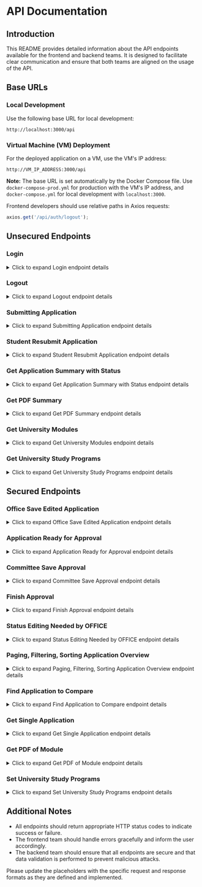 # API Documentation

## Introduction

This README provides detailed information about the API endpoints available for the frontend and backend teams. It is designed to facilitate clear communication and ensure that both teams are aligned on the usage of the API.

## Base URLs

### Local Development

Use the following base URL for local development:

```
http://localhost:3000/api
```

### Virtual Machine (VM) Deployment

For the deployed application on a VM, use the VM's IP address:

```
http://VM_IP_ADDRESS:3000/api
```

**Note:** The base URL is set automatically by the Docker Compose file. Use `docker-compose-prod.yml` for production with the VM's IP address, and `docker-compose.yml` for local development with `localhost:3000`.

Frontend developers should use relative paths in Axios requests:

```javascript
axios.get('/api/auth/logout');
```

## Unsecured Endpoints

### Login

<details>
<summary>Click to expand Login endpoint details</summary>

#### Endpoint
`POST /api/auth/login`

#### Request Body
To log in, send a POST request to the endpoint with the following JSON payload in the request body:

```json
{
  "username": "exampleUser",
  "password": "examplePass"
}
```

#### Response Body

```json
{
  "token":"here.comes.your.token",
  "role": "ROLE_OFFICE"
}
```

</details>

### Logout

<details>
<summary>Click to expand Logout endpoint details</summary>

#### Endpoint
`GET /api/auth/logout`

#### Description
Logs out the user and invalidates the session token. Returns an OK response if the logout on the server side succeeded.

#### Response
`200 OK Response`

</details>

### Submitting Application

<details>
<summary>Click to expand Submitting Application endpoint details</summary>

#### Endpoint
`POST /api/student/submitApplication`

#### Description
Allows a student to submit their application for the first time. The response includes a unique application number and all other submitted details, enabling the student to view the details again and download a summary as a PDF. The frontend should redirect to "View Application" and log in the user automatically upon receiving the response.

#### Request Body
```json
    Request placeholder
```

#### Response Body
```json
{
  "applicationNumber": "uniqueApplicationNumber"
}
```

</details>

### Student Resubmit Application

<details>
<summary>Click to expand Student Resubmit Application endpoint details</summary>

#### Endpoint
`PUT /api/student/resubmitApplication`

#### Description
Enables students to resubmit their application, for example, if their initial submission was formally rejected.

#### Request Body
```json
    Request placeholder
```

#### Response Body
```json
    Response placeholder
```

</details>

### Get Application Summary with Status

<details>
<summary>Click to expand Get Application Summary with Status endpoint details</summary>

#### Endpoint
`GET /api/student/getApplicationSummary`

#### Description
The frontend sends the application ID, and the backend provides the application details as JSON, including the current status.

#### Request Body
```json
    Request placeholder
```

#### Response Body
```json
    Response placeholder
```

</details>

### Get PDF Summary

<details>
<summary>Click to expand Get PDF Summary endpoint details</summary>

#### Endpoint
`GET /api/student/getPdfSummary`

#### Description
The frontend sends the application ID, and the backend responds with the corresponding PDF summary of the application.

#### Request Body
```json
    Request placeholder
```

#### Response Body
```json
    Response placeholder
```

</details>

### Get University Modules

<details>
<summary>Click to expand Get University Modules endpoint details</summary>

#### Endpoint
`GET /api/student/getUniversityCourses`

#### Description
The frontend sends the study program, and the backend provides the modules to be credited for this study program.

#### Request Body
```json
    Request placeholder
```

#### Response Body
```json
    Response placeholder
```

</details>

### Get University Study Programs

<details>
<summary>Click to expand Get University Study Programs endpoint details</summary>

#### Endpoint
`GET /api/student/getUniversityModules`

#### Description
The frontend receives a JSON with study programs that can be selected.

#### Request Body
```json
    Request placeholder
```

#### Response Body
```json
    Response placeholder
```

</details>

## Secured Endpoints

### Office Save Edited Application

<details>
<summary>Click to expand Office Save Edited Application endpoint details</summary>

#### Endpoint
`PUT /api/application/saveEdited`

#### Description
Allows office employees to save their changes to an application.

#### Request Body
```json
    Request placeholder
```

#### Response Body
```json
    Response placeholder
```

</details>

### Application Ready for Approval

<details>
<summary>Click to expand Application Ready for Approval endpoint details</summary>

#### Endpoint
`POST /api/application/readyForApproval`

#### Description
Marks an application as ready to be reviewed by the committee. This may involve saving the edited application again and setting the status to "ReadyForApproval."

#### Request Body
```json
    Request placeholder
```

#### Response Body
```json
    Response placeholder
```

</details>

### Committee Save Approval

<details>
<summary>Click to expand Committee Save Approval endpoint details</summary>

#### Endpoint
`PUT /api/application/saveApproval`

#### Description
Provides a dedicated endpoint for the committee to save an edited application, allowing backend access for rejecting and accepting modules/applications only to committee members.

#### Request Body
```json
    Request placeholder
```

#### Response Body
```json
    Response placeholder
```

</details>

### Finish Approval

<details>
<summary>Click to expand Finish Approval endpoint details</summary>

#### Endpoint
`POST /api/application/finishApproval`

#### Description
May not be necessary if finishing an approval is equivalent to all modules being either accepted or rejected with justifications provided.

#### Request Body
```json
    Request placeholder
```

#### Response Body
```json
    Response placeholder
```

</details>

### Status Editing Needed by OFFICE

<details>
<summary>Click to expand Status Editing Needed by OFFICE endpoint details</summary>

#### Endpoint
`PUT /api/application/statusEditingNeeded`

#### Description
The committee sends the edited application back to the office because it must be re-edited and cannot be approved yet. The frontend sends the application number, and the backend changes the status to "further editing needed."

#### Request Body
```json
    Request placeholder
```

#### Response Body
```json
    Response placeholder
```

</details>

### Paging, Filtering, Sorting Application Overview

<details>
<summary>Click to expand Paging, Filtering, Sorting Application Overview endpoint details</summary>

#### Endpoint
`GET /api/application/overviewOffice` and `GET /api/application/overviewCommittee`

#### Description
The frontend specifies sorting and whether ascending or descending, and the backend provides a list of applications with overview details (not the entire applications). The endpoint depends on the backend implementation of pagination, filtering, and sorting.

#### Request Body
```json
    Request placeholder
```

#### Response Body
```json
    Response placeholder
```

</details>

### Find Application to Compare

<details>
<summary>Click to expand Find Application to Compare endpoint details</summary>

#### Endpoint
`GET /api/application/findApplication`

#### Description
Searches the entire database to find applications that can be compared to current ones based on specified criteria.

#### Request Body
```json
    Request placeholder
```

#### Response Body
```json
    Response placeholder
```

</details>

### Get Single Application

<details>
<summary>Click to expand Get Single Application endpoint details</summary>

#### Endpoint
`GET /api/application/getApplication`

#### Description
The frontend sends the application ID, and the backend provides the application JSON with all details for the committee and office to compare, edit, or approve.

#### Request Body
```json
    Request placeholder
```

#### Response Body
```json
    Response placeholder
```

</details>

### Get PDF of Module

<details>
<summary>Click to expand Get PDF of Module endpoint details</summary>

#### Endpoint
`GET /api/application/getModule`

#### Description
The frontend sends the application ID and module ID, and the backend sends module details and the PDF module description.

#### Request Body
```json
    Request placeholder
```

#### Response Body
```json
    Response placeholder
```

</details>

### Set University Study Programs

<details>
<summary>Click to expand Set University Study Programs endpoint details</summary>

#### Endpoint
`POST /api/application/setCourses`

#### Description
The frontend provides a JSON with all study programs and their modules. The backend stores them in the database.

#### Request Body
```json
    Request placeholder
```

#### Response Body
```json
    Response placeholder
```

</details>

## Additional Notes

- All endpoints should return appropriate HTTP status codes to indicate success or failure.
- The frontend team should handle errors gracefully and inform the user accordingly.
- The backend team should ensure that all endpoints are secure and that data validation is performed to prevent malicious attacks.

Please update the placeholders with the specific request and response formats as they are defined and implemented.
```
